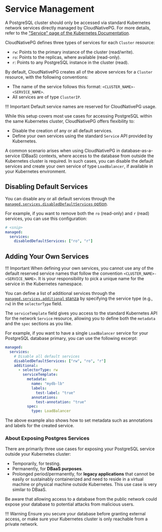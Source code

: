 # Service Management

A PostgreSQL cluster should only be accessed via standard Kubernetes network
services directly managed by CloudNativePG. For more details, refer to the
["Service" page of the Kubernetes Documentation](https://kubernetes.io/docs/concepts/services-networking/service/#virtual-ips-and-service-proxies).

CloudNativePG defines three types of services for each `Cluster` resource:

* `rw`: Points to the primary instance of the cluster (read/write).
* `ro`: Points to the replicas, where available (read-only).
* `r`: Points to any PostgreSQL instance in the cluster (read).

By default, CloudNativePG creates all of the above services for a `Cluster`
resource, with the following conventions:

- The name of the service follows this format: `<CLUSTER_NAME>-<SERVICE_NAME>`.
- All services are of type `ClusterIP`.

!!! Important
    Default service names are reserved for CloudNativePG usage.

While this setup covers most use cases for accessing PostgreSQL within the same
Kubernetes cluster, CloudNativePG offers flexibility to:

- Disable the creation of any or all default services.
- Define your own services using the standard `Service` API provided by
  Kubernetes.

A common scenario arises when using CloudNativePG in database-as-a-service
(DBaaS) contexts, where access to the database from outside the Kubernetes
cluster is required. In such cases, you can disable the default services and
create your own service of type `LoadBalancer`, if available in your Kubernetes
environment.

## Disabling Default Services

You can disable any or all default services through the
[`managed.services.disabledDefaultServices` option](cloudnative-pg.v1.md#postgresql-cnpg-io-v1-ManagedServices).

For example, if you want to remove both the `ro` (read-only) and `r` (read)
services, you can use this configuration:

```yaml
# <snip>
managed:
  services:
    disabledDefaultServices: ["ro", "r"]
```

## Adding Your Own Services

!!! Important
    When defining your own services, you cannot use any of the default reserved
    service names that follow the convention `<CLUSTER_NAME>-<SERVICE_NAME>`.
    It is your responsibility to pick a unique name for the service in the
    Kubernetes namespace.

You can define a list of additional services through the
[`managed.services.additional` stanza](cloudnative-pg.v1.md#postgresql-cnpg-io-v1-ManagedService)
by specifying the service type (e.g., `rw`) in the `selectorType` field.

The `serviceTemplate` field gives you access to the standard Kubernetes API for
the network `Service` resource, allowing you to define both the `metadata` and
the `spec` sections as you like.

<!--
TODO: shall we mention that CloudNativePG manages the `selector` or `ports` parts of the service?
-->

For example, if you want to have a single `LoadBalancer` service for your
PostgreSQL database primary, you can use the following excerpt:

```yaml
managed:
  services:
    # Disable all default services
    disabledDefaultServices: ["rw", "ro", "r"]
    additional:
      - selectorType: rw
        serviceTemplate:
          metadata:
            name: "mydb-lb"
            labels:
              test-label: "true"
            annotations:
              test-annotation: "true"
          spec:
            type: LoadBalancer
```

The above example also shows how to set metadata such as annotations and labels
for the created service.

### About Exposing Postgres Services

There are primarily three use cases for exposing your PostgreSQL service
outside your Kubernetes cluster:

- Temporarily, for testing.
- Permanently, for **DBaaS purposes**.
- Prolonged period/permanently, for **legacy applications** that cannot be
  easily or sustainably containerized and need to reside in a virtual machine
or physical machine outside Kubernetes. This use case is very similar to DBaaS.

Be aware that allowing access to a database from the public network could
expose your database to potential attacks from malicious users.

!!! Warning
    Ensure you secure your database before granting external access, or make
    sure your Kubernetes cluster is only reachable from a private network.

